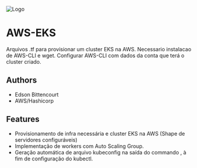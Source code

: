 
![Logo](https://i.ibb.co/xz1YBXC/maxresdefault.jpg)


# AWS-EKS 

Arquivos .tf para provisionar um cluster EKS na AWS. Necessario instalacao de AWS-CLI e wget. Configurar AWS-CLI com dados da conta que terá o cluster criado.
## Authors

- Edson Bittencourt
- AWS/Hashicorp


## Features

- Provisionamento de infra necessária e cluster EKS na AWS (Shape de servidores configuráveis)
- Implementação de workers com Auto Scaling Group.
- Geração automática de arquivo kubeconfig na saída do commando <terraform apply>, à fim de configuração do kubectl.

